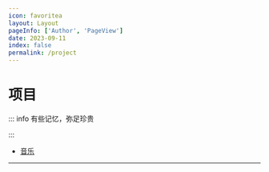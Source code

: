 ```yaml
---
icon: favoritea
layout: Layout
pageInfo: ['Author', 'PageView']
date: 2023-09-11
index: false
permalink: /project
---
```


# 项目

::: info 有些记忆，弥足珍贵

:::

- [音乐](./music/)

---
